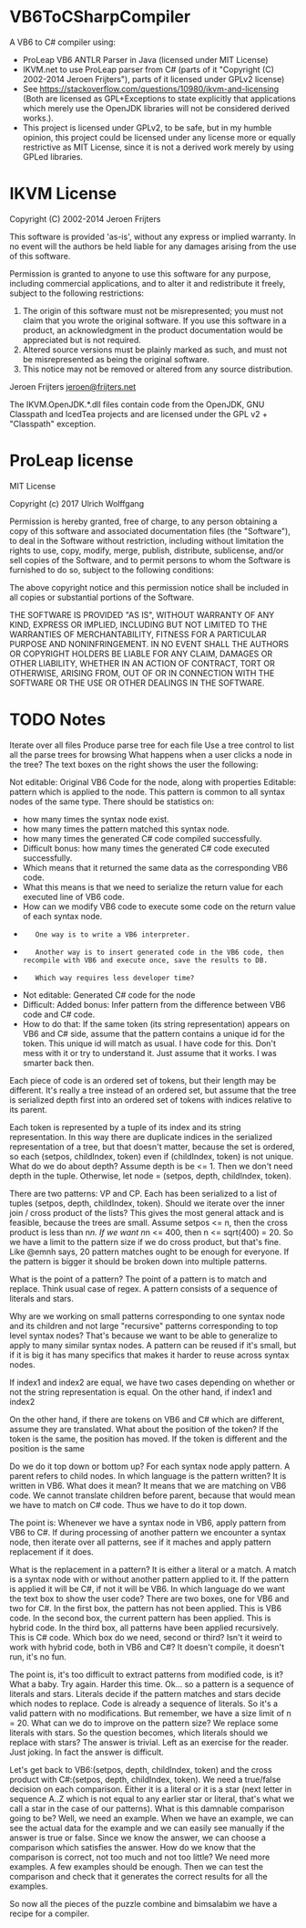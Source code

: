 # VB6ToCSharpCompiler

A VB6 to C# compiler using:
 - ProLeap VB6 ANTLR Parser in Java (licensed under MIT License)
 - IKVM.net to use ProLeap parser from C# (parts of it "Copyright (C) 2002-2014 Jeroen Frijters"), parts of it licensed under GPLv2 license)
 - See https://stackoverflow.com/questions/10980/ikvm-and-licensing
   (Both are licensed as GPL+Exceptions to state explicitly that applications which merely use the OpenJDK libraries will not be considered derived works.).
 - This project is licensed under GPLv2, to be safe,
   but in my humble opinion, this project could be licensed under
   any license more or equally restrictive as MIT License,
   since it is not a derived work merely by using GPLed libraries.
 
# IKVM License

Copyright (C) 2002-2014 Jeroen Frijters

This software is provided 'as-is', without any express or implied
warranty. In no event will the authors be held liable for any damages
arising from the use of this software.

Permission is granted to anyone to use this software for any purpose,
including commercial applications, and to alter it and redistribute it
freely, subject to the following restrictions:

1. The origin of this software must not be misrepresented; you must not
   claim that you wrote the original software. If you use this software
   in a product, an acknowledgment in the product documentation would be
   appreciated but is not required.
2. Altered source versions must be plainly marked as such, and must not be
   misrepresented as being the original software.
3. This notice may not be removed or altered from any source distribution.

Jeroen Frijters
jeroen@frijters.net

The IKVM.OpenJDK.*.dll files contain code from the OpenJDK, GNU Classpath and IcedTea projects and are licensed under the GPL v2 + "Classpath" exception.

# ProLeap license

MIT License

Copyright (c) 2017 Ulrich Wolffgang

Permission is hereby granted, free of charge, to any person obtaining a copy
of this software and associated documentation files (the "Software"), to deal
in the Software without restriction, including without limitation the rights
to use, copy, modify, merge, publish, distribute, sublicense, and/or sell
copies of the Software, and to permit persons to whom the Software is
furnished to do so, subject to the following conditions:

The above copyright notice and this permission notice shall be included in all
copies or substantial portions of the Software.

THE SOFTWARE IS PROVIDED "AS IS", WITHOUT WARRANTY OF ANY KIND, EXPRESS OR
IMPLIED, INCLUDING BUT NOT LIMITED TO THE WARRANTIES OF MERCHANTABILITY,
FITNESS FOR A PARTICULAR PURPOSE AND NONINFRINGEMENT. IN NO EVENT SHALL THE
AUTHORS OR COPYRIGHT HOLDERS BE LIABLE FOR ANY CLAIM, DAMAGES OR OTHER
LIABILITY, WHETHER IN AN ACTION OF CONTRACT, TORT OR OTHERWISE, ARISING FROM,
OUT OF OR IN CONNECTION WITH THE SOFTWARE OR THE USE OR OTHER DEALINGS IN THE
SOFTWARE.

# TODO Notes

Iterate over all files
Produce parse tree for each file
Use a tree control to list all the parse trees for browsing
What happens when a user clicks a node in the tree?
The text boxes on the right shows the user the following:

Not editable: Original VB6 Code for the node, along with properties
Editable: pattern which is applied to the node. This pattern is common to all syntax nodes of the same type.
There should be statistics on:
- how many times the syntax node exist.
- how many times the pattern matched this syntax node.
- how many times the generated C# code compiled successfully.
- Difficult bonus: how many times the generated C# code executed successfully.
-    Which means that it returned the same data as the corresponding VB6 code.
-    What this means is that we need to serialize the return value for each executed line of VB6 code.
-    How can we modify VB6 code to execute some code on the return value of each syntax node.
-        One way is to write a VB6 interpreter.
-        Another way is to insert generated code in the VB6 code, then recompile with VB6 and execute once, save the results to DB.
-        Which way requires less developer time?
- Not editable: Generated C# code for the node
- Difficult: Added bonus: Infer pattern from the difference between VB6 code and C# code.
- How to do that:
If the same token (its string representation) appears on VB6 and C# side,
assume that the pattern contains a unique id for the token.
This unique id will match as usual. I have code for this. Don't mess with it or try to understand it. Just assume that it works. I was smarter back then.

Each piece of code is an ordered set of tokens, but their length may be different.
It's really a tree instead of an ordered set, but assume that the tree is serialized depth first into an ordered set of tokens with indices relative to its parent.

Each token is represented by a tuple of its index and its string representation.
In this way there are duplicate indices in the serialized representation of a tree,
but that doesn't matter, because the set is ordered, so each (setpos, childIndex, token) even if (childIndex, token) is not unique.
What do we do about depth? Assume depth is be <= 1. Then we don't need depth in the tuple.
Otherwise, let node = (setpos, depth, childIndex, token).

There are two patterns: VP and CP. Each has been serialized to a list of tuples (setpos, depth, childIndex, token).
Should we iterate over the inner join / cross product of the lists?
This gives the most general attack and is feasible, because the trees are small.
Assume setpos <= n, then the cross product is less than n*n.
If we want n*n <= 400, then n <= sqrt(400) = 20.
So we have a limit to the pattern size if we do cross product, but that's fine.
Like @emnh says, 20 pattern matches ought to be enough for everyone.
If the pattern is bigger it should be broken down into multiple patterns.

What is the point of a pattern?
The point of a pattern is to match and replace. Think usual case of regex.
A pattern consists of a sequence of literals and stars.

Why are we working on small patterns corresponding to one syntax node and its children and not large "recursive" patterns corresponding to top level syntax nodes?
That's because we want to be able to generalize to apply to many similar syntax nodes.
A pattern can be reused if it's small, but if it is big it has many specifics that makes it harder to reuse across syntax nodes.

If index1 and index2 are equal, we have two cases depending on whether or not the string representation is equal.
On the other hand, if index1 and index2

On the other hand, if there are tokens on VB6 and C# which are different, assume they are translated.
What about the position of the token?
If the token is the same, the position has moved.
If the token is different and the position is the same

Do we do it top down or bottom up?
For each syntax node apply pattern.
A parent refers to child nodes.
In which language is the pattern written? It is written in VB6. What does it mean?
It means that we are matching on VB6 code. We cannot translate children before parent,
because that would mean we have to match on C# code.
Thus we have to do it top down.

The point is: Whenever we have a syntax node in VB6, apply pattern from VB6 to C#.
If during processing of another pattern we encounter a syntax node,
then iterate over all patterns, see if it maches and apply pattern replacement if it does.

What is the replacement in a pattern?
It is either a literal or a match.
A match is a syntax node with or without another pattern applied to it.
If the pattern is applied it will be C#, if not it will be VB6.
In which language do we want the text box to show the user code?
There are two boxes, one for VB6 and two for C#.
In the first box, the pattern has not been applied. This is VB6 code.
In the second box, the current pattern has been applied. This is hybrid code.
In the third box, all patterns have been applied recursively. This is C# code.
Which box do we need, second or third?
Isn't it weird to work with hybrid code, both in VB6 and C#?
It doesn't compile, it doesn't run, it's no fun.

The point is, it's too difficult to extract patterns from modified code, is it?
What a baby. Try again. Harder this time.
Ok... so a pattern is a sequence of literals and stars.
Literals decide if the pattern matches and stars decide which nodes to replace.
Code is already a sequence of literals.
So it's a valid pattern with no modifications.
But remember, we have a size limit of n = 20.
What can we do to improve on the pattern size?
We replace some literals with stars.
So the question becomes, which literals should we replace with stars?
The answer is trivial. Left as an exercise for the reader. Just joking.
In fact the answer is difficult.

Let's get back to VB6:(setpos, depth, childIndex, token) and the cross product with C#:(setpos, depth, childIndex, token).
We need a true/false decision on each comparison. Either it is a literal or it is a star
(next letter in sequence A..Z which is not equal to any earlier star or literal,
 that's what we call a star in the case of our patterns).
What is this damnable comparison going to be?
Well, we need an example. When we have an example, we can see the actual data for the example and we can
easily see manually if the answer is true or false.
Since we know the answer, we can choose a comparison which satisfies the answer.
How do we know that the comparison is correct, not too much and not too little?
We need more examples. A few examples should be enough.
Then we can test the comparison and check that it generates the correct results for all the examples.

So now all the pieces of the puzzle combine and bimsalabim we have a recipe for a compiler.
